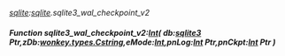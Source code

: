 _[sqlite](../../modules/sqlite/sqlite-module.md):[sqlite](../../modules/sqlite/sqlite-module.md).sqlite3\_wal\_checkpoint\_v2_
##### Function sqlite3\_wal\_checkpoint\_v2:[Int](../../modules/wonkey/wonkey-types-int.md)( db:[sqlite3](../../modules/sqlite/sqlite-sqlite3.md) Ptr,zDb:[wonkey.types.Cstring](../../modules/wonkey/wonkey-types-cstring.md),eMode:[Int](../../modules/wonkey/wonkey-types-int.md),pnLog:[Int](../../modules/wonkey/wonkey-types-int.md) Ptr,pnCkpt:[Int](../../modules/wonkey/wonkey-types-int.md) Ptr )
